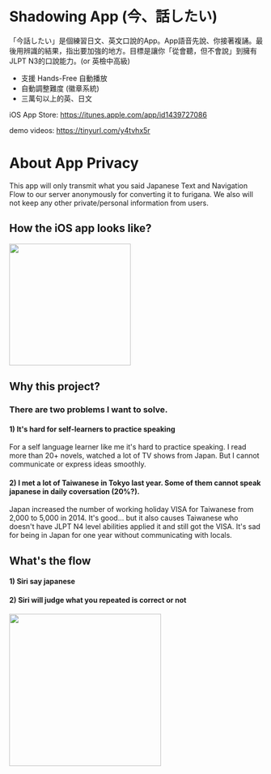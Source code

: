 # Shadowing App (今、話したい)
「今話したい」是個練習日文、英文口說的App。App語音先說、你接著複誦。最後用辨識的結果，指出要加強的地方。目標是讓你「從會聽，但不會說」到擁有JLPT N3的口說能力。(or 英檢中高級)

* 支援 Hands-Free 自動播放
* 自動調整難度 (徽章系統)
* 三萬句以上的英、日文

iOS App Store: https://itunes.apple.com/app/id1439727086

demo videos: https://tinyurl.com/y4tvhx5r

# About App Privacy
This app will only transmit what you said Japanese Text and Navigation Flow to our server anonymously for converting it to furigana. We also will not keep any other private/personal information from users.

## How the iOS app looks like?
<img src="https://raw.githubusercontent.com/wangchou/Shadowing/master/img/screenshot201905.jpg" height="240">

## Why this project?
### There are two problems I want to solve.

#### 1) It's hard for self-learners to practice speaking
For a self language learner like me it's hard to practice speaking. I read more than 20+ novels, watched a lot of TV shows from Japan. But I cannot communicate or express ideas smoothly.

#### 2) I met a lot of Taiwanese in Tokyo last year. Some of them cannot speak japanese in daily coversation (20%?).
Japan increased the number of working holiday VISA for Taiwanese from 2,000 to 5,000 in 2014. It's good... but it also causes Taiwanese who doesn't have JLPT N4 level abilities applied it and still got the VISA. It's sad for being in Japan for one year without communicating with locals.

## What's the flow
#### 1) Siri say japanese
#### 2) Siri will judge what you repeated is correct or not
<img src="https://raw.githubusercontent.com/wangchou/Shadowing/master/img/gameFlow.jpg" height="300">

